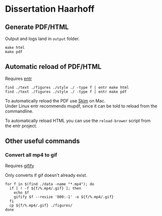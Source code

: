 # Dissertation Haarhoff

## Generate PDF/HTML

Output and logs land in `output` folder.

````
make html
make pdf
````

## Automatic reload of PDF/HTML

Requires [entr](https://entrproject.org/)

````
find ./text ./figures ./style ./ -type f | entr make html
find ./text ./figures ./style ./ -type f | entr make pdf
````

To automatically reload the PDF use [Skim](https://skim-app.sourceforge.io/) on Mac.  
Under Linux entr recommends mupdf, since it can be told to reload from the commandline.

To automatically reload HTML you can use the `reload-brower` script from the entr project.

## Other useful commands

### Convert all mp4 to gif

Requires [gifify](https://github.com/vvo/gifify)

Only converts if gif doesn't already exist.

````
for f in $(find ./data -name "*.mp4"); do
  if [ ! -f ${f/%.mp4/.gif} ]; then
    echo $f 
    gifify $f --resize '800:-1' -o ${f/%.mp4/.gif}
  fi
  cp ${f/%.mp4/.gif} ./figures/ 
done
````
